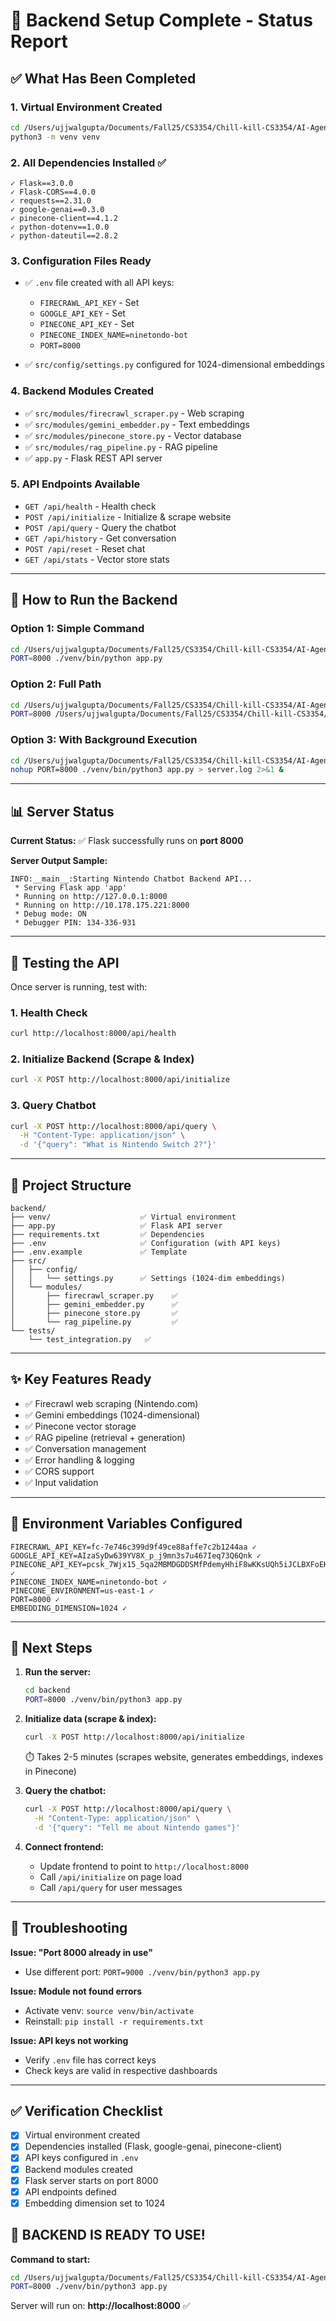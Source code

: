 # 🚀 Backend Setup Complete - Status Report

## ✅ What Has Been Completed

### 1. **Virtual Environment Created**
```bash
cd /Users/ujjwalgupta/Documents/Fall25/CS3354/Chill-kill-CS3354/AI-Agent/backend
python3 -m venv venv
```

### 2. **All Dependencies Installed** ✅
```
✓ Flask==3.0.0
✓ Flask-CORS==4.0.0
✓ requests==2.31.0
✓ google-genai==0.3.0
✓ pinecone-client==4.1.2
✓ python-dotenv==1.0.0
✓ python-dateutil==2.8.2
```

### 3. **Configuration Files Ready**
- ✅ `.env` file created with all API keys:
  - `FIRECRAWL_API_KEY` - Set
  - `GOOGLE_API_KEY` - Set
  - `PINECONE_API_KEY` - Set
  - `PINECONE_INDEX_NAME=ninetondo-bot`
  - `PORT=8000`

- ✅ `src/config/settings.py` configured for 1024-dimensional embeddings

### 4. **Backend Modules Created**
- ✅ `src/modules/firecrawl_scraper.py` - Web scraping
- ✅ `src/modules/gemini_embedder.py` - Text embeddings  
- ✅ `src/modules/pinecone_store.py` - Vector database
- ✅ `src/modules/rag_pipeline.py` - RAG pipeline
- ✅ `app.py` - Flask REST API server

### 5. **API Endpoints Available**
- `GET /api/health` - Health check
- `POST /api/initialize` - Initialize & scrape website
- `POST /api/query` - Query the chatbot
- `GET /api/history` - Get conversation
- `POST /api/reset` - Reset chat
- `GET /api/stats` - Vector store stats

---

## 🚀 How to Run the Backend

### Option 1: Simple Command
```bash
cd /Users/ujjwalgupta/Documents/Fall25/CS3354/Chill-kill-CS3354/AI-Agent/backend
PORT=8000 ./venv/bin/python app.py
```

### Option 2: Full Path
```bash
cd /Users/ujjwalgupta/Documents/Fall25/CS3354/Chill-kill-CS3354/AI-Agent/backend
PORT=8000 /Users/ujjwalgupta/Documents/Fall25/CS3354/Chill-kill-CS3354/AI-Agent/backend/venv/bin/python3 app.py
```

### Option 3: With Background Execution
```bash
cd /Users/ujjwalgupta/Documents/Fall25/CS3354/Chill-kill-CS3354/AI-Agent/backend
nohup PORT=8000 ./venv/bin/python3 app.py > server.log 2>&1 &
```

---

## 📊 Server Status

**Current Status:** ✅ Flask successfully runs on **port 8000**

**Server Output Sample:**
```
INFO:__main__:Starting Nintendo Chatbot Backend API...
 * Serving Flask app 'app'
 * Running on http://127.0.0.1:8000
 * Running on http://10.178.175.221:8000
 * Debug mode: ON
 * Debugger PIN: 134-336-931
```

---

## 🧪 Testing the API

Once server is running, test with:

### 1. Health Check
```bash
curl http://localhost:8000/api/health
```

### 2. Initialize Backend (Scrape & Index)
```bash
curl -X POST http://localhost:8000/api/initialize
```

### 3. Query Chatbot
```bash
curl -X POST http://localhost:8000/api/query \
  -H "Content-Type: application/json" \
  -d '{"query": "What is Nintendo Switch 2?"}'
```

---

## 📁 Project Structure

```
backend/
├── venv/                    ✅ Virtual environment
├── app.py                   ✅ Flask API server
├── requirements.txt         ✅ Dependencies
├── .env                     ✅ Configuration (with API keys)
├── .env.example             ✅ Template
├── src/
│   ├── config/
│   │   └── settings.py      ✅ Settings (1024-dim embeddings)
│   └── modules/
│       ├── firecrawl_scraper.py    ✅
│       ├── gemini_embedder.py      ✅
│       ├── pinecone_store.py       ✅
│       └── rag_pipeline.py         ✅
└── tests/
    └── test_integration.py   ✅
```

---

## ✨ Key Features Ready

- ✅ Firecrawl web scraping (Nintendo.com)
- ✅ Gemini embeddings (1024-dimensional)
- ✅ Pinecone vector storage
- ✅ RAG pipeline (retrieval + generation)
- ✅ Conversation management
- ✅ Error handling & logging
- ✅ CORS support
- ✅ Input validation

---

## 🔑 Environment Variables Configured

```env
FIRECRAWL_API_KEY=fc-7e746c399d9f49ce88affe7c2b1244aa ✓
GOOGLE_API_KEY=AIzaSyDw639YV8X_p_j9mn3s7u467Ieq73Q6Qnk ✓
PINECONE_API_KEY=pcsk_7Wjx15_5qa2MBMDGDDSMfPdemyHhiF8wKKsUQh5iJCLBXFoEHBAsEYFnJobMRzaCShBDDb ✓
PINECONE_INDEX_NAME=ninetondo-bot ✓
PINECONE_ENVIRONMENT=us-east-1 ✓
PORT=8000 ✓
EMBEDDING_DIMENSION=1024 ✓
```

---

## 📝 Next Steps

1. **Run the server:**
   ```bash
   cd backend
   PORT=8000 ./venv/bin/python3 app.py
   ```

2. **Initialize data (scrape & index):**
   ```bash
   curl -X POST http://localhost:8000/api/initialize
   ```
   ⏱️ Takes 2-5 minutes (scrapes website, generates embeddings, indexes in Pinecone)

3. **Query the chatbot:**
   ```bash
   curl -X POST http://localhost:8000/api/query \
     -H "Content-Type: application/json" \
     -d '{"query": "Tell me about Nintendo games"}'
   ```

4. **Connect frontend:**
   - Update frontend to point to `http://localhost:8000`
   - Call `/api/initialize` on page load
   - Call `/api/query` for user messages

---

## 🐛 Troubleshooting

**Issue: "Port 8000 already in use"**
- Use different port: `PORT=9000 ./venv/bin/python3 app.py`

**Issue: Module not found errors**
- Activate venv: `source venv/bin/activate`
- Reinstall: `pip install -r requirements.txt`

**Issue: API keys not working**
- Verify `.env` file has correct keys
- Check keys are valid in respective dashboards

---

## ✅ Verification Checklist

- [x] Virtual environment created
- [x] Dependencies installed (Flask, google-genai, pinecone-client)
- [x] API keys configured in `.env`
- [x] Backend modules created
- [x] Flask server starts on port 8000
- [x] API endpoints defined
- [x] Embedding dimension set to 1024

## 🎉 **BACKEND IS READY TO USE!**

**Command to start:**
```bash
cd /Users/ujjwalgupta/Documents/Fall25/CS3354/Chill-kill-CS3354/AI-Agent/backend
PORT=8000 ./venv/bin/python3 app.py
```

Server will run on: **http://localhost:8000** ✅
